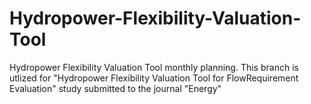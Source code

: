 # Hydropower-Flexibility-Valuation-Tool
Hydropower Flexibility Valuation Tool monthly planning. This branch is utlized for "Hydropower Flexibility Valuation Tool for FlowRequirement Evaluation" study submitted to the journal "Energy"
